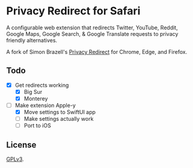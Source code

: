 # Privacy Redirect for Safari

A configurable web extension that redirects Twitter, YouTube, Reddit,
Google Maps, Google Search, & Google Translate requests to privacy
friendly alternatives.

A fork of Simon Brazell's [Privacy Redirect][fork] for Chrome, Edge,
and Firefox.

## Todo
- [X] Get redirects working
  - [X] Big Sur
  - [X] Monterey
- [ ] Make extension Apple-y
  - [X] Move settings to SwiftUI app
  - [ ] Make settings actually work
  - [ ] Port to iOS

## License

[GPLv3](COPYING).

[fork]: https://github.com/SimonBrazell/privacy-redirect
